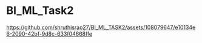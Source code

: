# BI_ML_Task2
https://github.com/shruthisrao27/BI_ML_TASK2/assets/108079647/e10134e6-2090-42bf-9d8c-633f04668ffe
